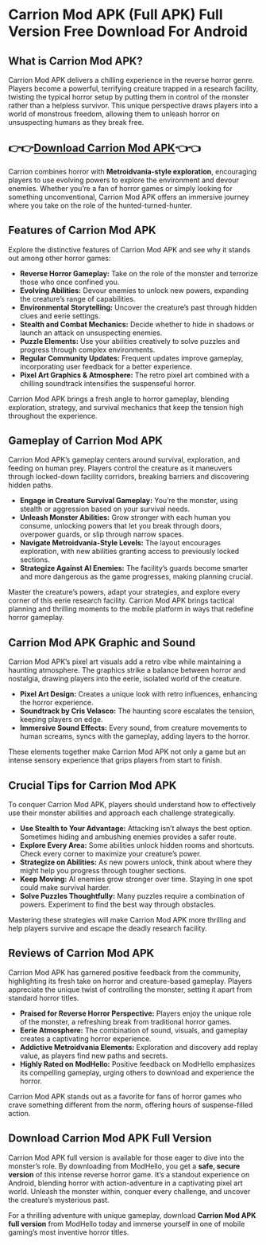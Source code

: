 # Carrion Mod APK (Full APK) Full Version Free Download For Android

## What is Carrion Mod APK?

Carrion Mod APK delivers a chilling experience in the reverse horror genre. Players become a powerful, terrifying creature trapped in a research facility, twisting the typical horror setup by putting them in control of the monster rather than a helpless survivor. This unique perspective draws players into a world of monstrous freedom, allowing them to unleash horror on unsuspecting humans as they break free.

## 👉👉[Download Carrion Mod APK](https://modhello.com/carrion/)👈👈

Carrion combines horror with **Metroidvania-style exploration**, encouraging players to use evolving powers to explore the environment and devour enemies. Whether you’re a fan of horror games or simply looking for something unconventional, Carrion Mod APK offers an immersive journey where you take on the role of the hunted-turned-hunter.

## Features of Carrion Mod APK

Explore the distinctive features of Carrion Mod APK and see why it stands out among other horror games:

- **Reverse Horror Gameplay:** Take on the role of the monster and terrorize those who once confined you.
- **Evolving Abilities:** Devour enemies to unlock new powers, expanding the creature’s range of capabilities.
- **Environmental Storytelling:** Uncover the creature’s past through hidden clues and eerie settings.
- **Stealth and Combat Mechanics:** Decide whether to hide in shadows or launch an attack on unsuspecting enemies.
- **Puzzle Elements:** Use your abilities creatively to solve puzzles and progress through complex environments.
- **Regular Community Updates:** Frequent updates improve gameplay, incorporating user feedback for a better experience.
- **Pixel Art Graphics & Atmosphere:** The retro pixel art combined with a chilling soundtrack intensifies the suspenseful horror.

Carrion Mod APK brings a fresh angle to horror gameplay, blending exploration, strategy, and survival mechanics that keep the tension high throughout the experience.

## Gameplay of Carrion Mod APK

Carrion Mod APK’s gameplay centers around survival, exploration, and feeding on human prey. Players control the creature as it maneuvers through locked-down facility corridors, breaking barriers and discovering hidden paths.

- **Engage in Creature Survival Gameplay:** You’re the monster, using stealth or aggression based on your survival needs.
- **Unleash Monster Abilities:** Grow stronger with each human you consume, unlocking powers that let you break through doors, overpower guards, or slip through narrow spaces.
- **Navigate Metroidvania-Style Levels:** The layout encourages exploration, with new abilities granting access to previously locked sections.
- **Strategize Against AI Enemies:** The facility’s guards become smarter and more dangerous as the game progresses, making planning crucial.
  
Master the creature’s powers, adapt your strategies, and explore every corner of this eerie research facility. Carrion Mod APK brings tactical planning and thrilling moments to the mobile platform in ways that redefine horror gameplay.

## Carrion Mod APK Graphic and Sound

Carrion Mod APK’s pixel art visuals add a retro vibe while maintaining a haunting atmosphere. The graphics strike a balance between horror and nostalgia, drawing players into the eerie, isolated world of the creature.

- **Pixel Art Design:** Creates a unique look with retro influences, enhancing the horror experience.
- **Soundtrack by Cris Velasco:** The haunting score escalates the tension, keeping players on edge.
- **Immersive Sound Effects:** Every sound, from creature movements to human screams, syncs with the gameplay, adding layers to the horror.
  
These elements together make Carrion Mod APK not only a game but an intense sensory experience that grips players from start to finish.

## Crucial Tips for Carrion Mod APK

To conquer Carrion Mod APK, players should understand how to effectively use their monster abilities and approach each challenge strategically.

- **Use Stealth to Your Advantage:** Attacking isn’t always the best option. Sometimes hiding and ambushing enemies provides a safer route.
- **Explore Every Area:** Some abilities unlock hidden rooms and shortcuts. Check every corner to maximize your creature’s power.
- **Strategize on Abilities:** As new powers unlock, think about where they might help you progress through tougher sections.
- **Keep Moving:** AI enemies grow stronger over time. Staying in one spot could make survival harder.
- **Solve Puzzles Thoughtfully:** Many puzzles require a combination of powers. Experiment to find the best way through obstacles.

Mastering these strategies will make Carrion Mod APK more thrilling and help players survive and escape the deadly research facility.

## Reviews of Carrion Mod APK

Carrion Mod APK has garnered positive feedback from the community, highlighting its fresh take on horror and creature-based gameplay. Players appreciate the unique twist of controlling the monster, setting it apart from standard horror titles.

- **Praised for Reverse Horror Perspective:** Players enjoy the unique role of the monster, a refreshing break from traditional horror games.
- **Eerie Atmosphere:** The combination of sound, visuals, and gameplay creates a captivating horror experience.
- **Addictive Metroidvania Elements:** Exploration and discovery add replay value, as players find new paths and secrets.
- **Highly Rated on ModHello:** Positive feedback on ModHello emphasizes its compelling gameplay, urging others to download and experience the horror.

Carrion Mod APK stands out as a favorite for fans of horror games who crave something different from the norm, offering hours of suspense-filled action.

## Download Carrion Mod APK Full Version

Carrion Mod APK full version is available for those eager to dive into the monster’s role. By downloading from ModHello, you get a **safe, secure version** of this intense reverse horror game. It’s a standout experience on Android, blending horror with action-adventure in a captivating pixel art world. Unleash the monster within, conquer every challenge, and uncover the creature’s mysterious past.

For a thrilling adventure with unique gameplay, download **Carrion Mod APK full version** from ModHello today and immerse yourself in one of mobile gaming’s most inventive horror titles.
